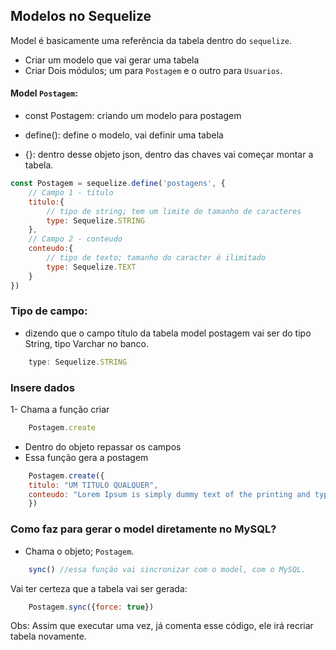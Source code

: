 ## Modelos no Sequelize

Model é basicamente uma referência da tabela dentro do `sequelize`.

* Criar um modelo que vai gerar uma tabela
* Criar Dois módulos; um para `Postagem` e o outro para `Usuarios`.

#### Model `Postagem`:

* const Postagem: criando um modelo para postagem

* define(): define o modelo, vai definir uma tabela

* {}: dentro desse objeto json, dentro das chaves vai começar montar a tabela.

```js
const Postagem = sequelize.define('postagens', {
    // Campo 1 - titulo
    titulo:{
        // tipo de string; tem um limite de tamanho de caracteres
        type: Sequelize.STRING    
    },
    // Campo 2 - conteudo
    conteudo:{
        // tipo de texto; tamanho do caracter é ilimitado  
        type: Sequelize.TEXT
    }
})
```

### Tipo de campo:

* dizendo que o campo título da tabela model postagem vai ser do tipo String, tipo Varchar no banco.

```js
    type: Sequelize.STRING
```

### Insere dados

1- Chama a função criar

```js
    Postagem.create
```
* Dentro do objeto repassar os campos
* Essa função gera a postagem

```js
    Postagem.create({
    titulo: "UM TITULO QUALQUER",
    conteudo: "Lorem Ipsum is simply dummy text of the printing and typesetting industry. Lorem Ipsum has been the industry's standard dummy text ever since the 1500s, when an unknown printer took a galley of type and scrambled it to make a type specimen book."
    })
```

### Como faz para gerar o model diretamente no MySQL?

* Chama o objeto; `Postagem`.

```js
    sync() //essa função vai sincronizar com o model, com o MySQL. 
```

Vai ter certeza que a tabela vai ser gerada:

```js
    Postagem.sync({force: true})
```
Obs: Assim que executar uma vez, já comenta esse código, ele irá recriar tabela novamente.